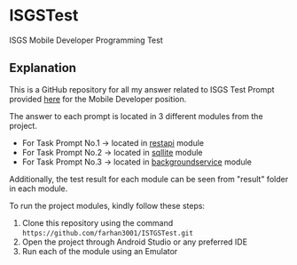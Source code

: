 # ISGSTest
 ISGS Mobile Developer Programming Test

## Explanation

This is a GitHub repository for all my answer related to ISGS Test Prompt provided [here](https://docs.google.com/document/d/1qH3J3uGZxsSrRQsTMQC9_mDLEn0AAMvV/edit?usp=sharing&ouid=110237131351742874102&rtpof=true&sd=true) for the Mobile Developer position.

The answer to each prompt is located in 3 different modules from the project.
- For Task Prompt No.1 -> located in [restapi](https://github.com/farhan3001/ISTGSTest/tree/main/restapi) module
- For Task Prompt No.2 -> located in [sqllite](https://github.com/farhan3001/ISTGSTest/tree/main/sqllite) module
- For Task Prompt No.3 -> located in [backgroundservice](https://github.com/farhan3001/ISTGSTest/tree/main/backgroundservice) module

Additionally, the test result for each module can be seen from "result" folder in each module.

To run the project modules, kindly follow these steps:
1. Clone this repository using the command `https://github.com/farhan3001/ISTGSTest.git`
2. Open the project through Android Studio or any preferred IDE
3. Run each of the module using an Emulator  
